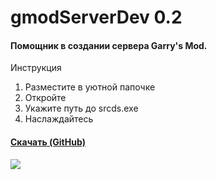 # gmodServerDev 0.2
#### Помощник в создании сервера Garry's Mod.
Инструкция
1. Разместите в уютной папочке
2. Откройте
3. Укажите путь до srcds.exe
4. Наслаждайтесь
#### [Скачать (GitHub)](https://github.com/REALalphas/gmod-server-dev/releases/download/latest/gmodServerDev.exe)
![](https://cdn.discordapp.com/attachments/698548894144921634/848725025031716915/unknown.png)
